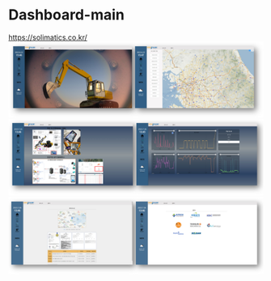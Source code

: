 # Dashboard-main
https://solimatics.co.kr/
<img src="images/readme1.jpg">
<img src="images/readme2.jpg">
<img src="images/readme3.jpg">
